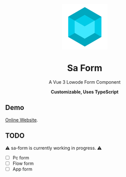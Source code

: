 <p align="center">
  <img width="144px" src="./public/logo.svg" />
</p>

<h1 align="center">Sa Form</h1>
<p align="center">A Vue 3 Lowode Form Component</p>
<p align="center"><b>Customizable, Uses TypeScript</b></p>

## Demo

[Online Website](https://soralib.github.io/sa-form/).

## TODO

⚠️ sa-form is currently working in progress. ⚠️

- [ ] Pc form
- [ ] Flow form
- [ ] App form
